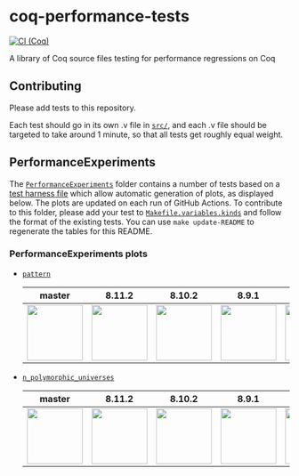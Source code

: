# coq-performance-tests
[![CI (Coq)](https://github.com/coq-community/coq-performance-tests/workflows/CI%20(Coq)/badge.svg)](https://github.com/coq-community/coq-performance-tests/actions?query=branch%3Amaster+workflow%3A%22CI+%28Coq%29%22)

A library of Coq source files testing for performance regressions on Coq

## Contributing

Please add tests to this repository.

Each test should go in its own .v file in [`src/`](./src/), and each .v file should be
targeted to take around 1 minute, so that all tests get roughly equal
weight.

## PerformanceExperiments

The [`PerformanceExperiments`](./PerformanceExperiments/) folder contains a number of tests based on a [test harness file](./PerformanceExperiments/Harness.v) which allow automatic generation of plots, as displayed below.
The plots are updated on each run of GitHub Actions.
To contribute to this folder, please add your test to [`Makefile.variables.kinds`](./PerformanceExperiments/Makefile.variables.kinds) and follow the format of the existing tests.
You can use `make update-README` to regenerate the tables for this README.

### PerformanceExperiments plots

- [`pattern`](./PerformanceExperiments/pattern.v)

  master | 8.11.2 | 8.10.2 | 8.9.1 | 8.8.2
  --|--|--|--|--
  <img src="https://coq-community.github.io/coq-performance-tests/master/pattern.svg" height=100px /> | <img src="https://coq-community.github.io/coq-performance-tests/8.11.2/pattern.svg" height=100px /> | <img src="https://coq-community.github.io/coq-performance-tests/8.10.2/pattern.svg" height=100px /> | <img src="https://coq-community.github.io/coq-performance-tests/8.9.1/pattern.svg" height=100px /> | <img src="https://coq-community.github.io/coq-performance-tests/8.8.2/pattern.svg" height=100px />

- [`n_polymorphic_universes`](./PerformanceExperiments/n_polymorphic_universes.v)

  master | 8.11.2 | 8.10.2 | 8.9.1 | 8.8.2
  --|--|--|--|--
  <img src="https://coq-community.github.io/coq-performance-tests/master/n-polymorphic-universes.svg" height=100px /> | <img src="https://coq-community.github.io/coq-performance-tests/8.11.2/n-polymorphic-universes.svg" height=100px /> | <img src="https://coq-community.github.io/coq-performance-tests/8.10.2/n-polymorphic-universes.svg" height=100px /> | <img src="https://coq-community.github.io/coq-performance-tests/8.9.1/n-polymorphic-universes.svg" height=100px /> | <img src="https://coq-community.github.io/coq-performance-tests/8.8.2/n-polymorphic-universes.svg" height=100px />
